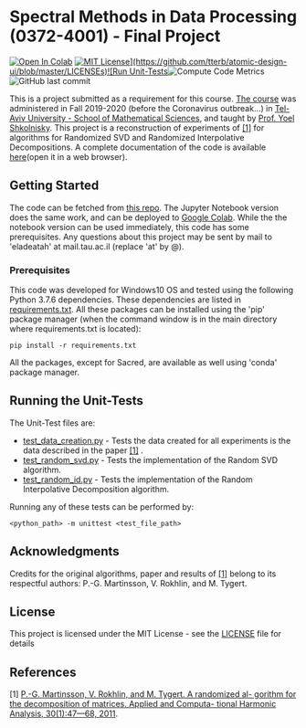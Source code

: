 # Spectral Methods in Data Processing (0372-4001) - Final Project 

[![Open In Colab](https://colab.research.google.com/assets/colab-badge.svg)](https://colab.research.google.com/github/RedCrow9564/SpectralMethodsProject-RandomSVD/blob/master/Spectral_Methods_Project_Random_SVD.ipynb) [![MIT License](https://img.shields.io/apm/l/atomic-design-ui.svg?)](https://github.com/tterb/atomic-design-ui/blob/master/LICENSEs)![Run Unit-Tests](https://github.com/RedCrow9564/SpectralMethodsProject-RandomSVD/workflows/Run%20Unit-Tests/badge.svg)![Compute Code Metrics](https://github.com/RedCrow9564/SpectralMethodsProject-RandomSVD/workflows/Compute%20Code%20Metrics/badge.svg)![GitHub last commit](https://img.shields.io/github/last-commit/RedCrow9564/SpectralMethodsProject-RandomSVD)

This is a project submitted as a requirement for this course. [The course](https://www30.tau.ac.il/yedion/syllabus.asp?course=0372400101) was administered in Fall 2019-2020 (before the Coronavirus outbreak...) in [Tel-Aviv University - School of Mathematical Sciences](https://en-exact-sciences.tau.ac.il/math), and taught by [Prof. Yoel Shkolnisky](https://english.tau.ac.il/profile/yoelsh). 
This project is a reconstruction of experiments of [[1]](#1) for algorithms for Randomized SVD and Randomized Interpolative Decompositions. A complete documentation of the code is available [here](docs/doc-html/documentation_homepage.html)(open it in a web browser).

## Getting Started

The code can be fetched from [this repo](https://github.com/RedCrow9564/SpectralMethodsProject-RandomSVD.git). The Jupyter Notebook version does the same work, and can be deployed to [Google Colab](https://colab.research.google.com/github/RedCrow9564/SpectralMethodsProject-RandomSVD/blob/master/Spectral_Methods_Project_Random_SVD.ipynb). While the the notebook version can be used immediately, this code has some prerequisites.
Any questions about this project may be sent by mail to 'eladeatah' at mail.tau.ac.il (replace 'at' by @).

### Prerequisites

This code was developed for Windows10 OS and tested using the following Python 3.7.6 dependencies. These dependencies are listed in [requirements.txt](requirements.txt).
All these packages can be installed using the 'pip' package manager (when the command window is in the main directory where requirements.txt is located):
```
pip install -r requirements.txt
```
All the packages, except for Sacred, are available as well using 'conda' package manager.

## Running the Unit-Tests

The Unit-Test files are:

* [test_data_creation.py](UnitTests/test_data_creation.py) - Tests the data created for all experiments is the data described in the paper [[1]](#1) .
* [test_random_svd.py](UnitTests/test_random_svd.py) - Tests the implementation of the Random SVD algorithm.
* [test_random_id.py](UnitTests/test_random_id.py) - Tests the implementation of the Random Interpolative Decomposition algorithm.

Running any of these tests can be performed by:
```
<python_path> -m unittest <test_file_path>
```
## Acknowledgments
Credits for the original algorithms, paper and results of [[1]](#1) belong to its respectful authors: P.-G. Martinsson, V. Rokhlin, and M. Tygert.

## License

This project is licensed under the MIT License - see the [LICENSE](LICENSE) file for details

## References
<a id="1">[1]</a> [P.-G. Martinsson, V. Rokhlin, and M. Tygert. A randomized al-
gorithm for the decomposition of matrices. Applied and Computa-
tional Harmonic Analysis, 30(1):47—68, 2011](https://www.sciencedirect.com/science/article/pii/S1063520310000242).
